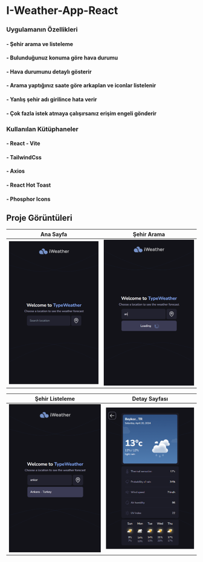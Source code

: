 # I-Weather-App-React

### Uygulamanın Özellikleri
####  - Şehir arama ve listeleme
####  - Bulunduğunuz konuma göre hava durumu 
####  - Hava durumunu detaylı gösterir
####  - Arama yaptığınız saate göre arkaplan ve iconlar listelenir
####  - Yanlış şehir adı girilince hata verir
####  - Çok fazla istek atmaya çalışırsanız erişim engeli gönderir



### Kullanılan Kütüphaneler
#### - React - Vite
#### - TailwindCss
#### - Axios
#### - React Hot Toast
#### - Phosphor Icons



## Proje Görüntüleri

| Ana Sayfa | Şehir Arama | 
|------|--------|
| ![Ana Sayfa](https://github.com/ferhatergun/Weather-App/blob/main/public/github-1.png) | ![Şehir Arama](https://github.com/ferhatergun/Weather-App/blob/main/public/github-2.png)

| Şehir Listeleme | Detay Sayfası | 
|------|--------|
| ![Şehir Listeleme](https://github.com/ferhatergun/Weather-App/blob/main/public/github-4.png) | ![Detay Sayfası](https://github.com/ferhatergun/Weather-App/blob/main/public/github-3.png)

